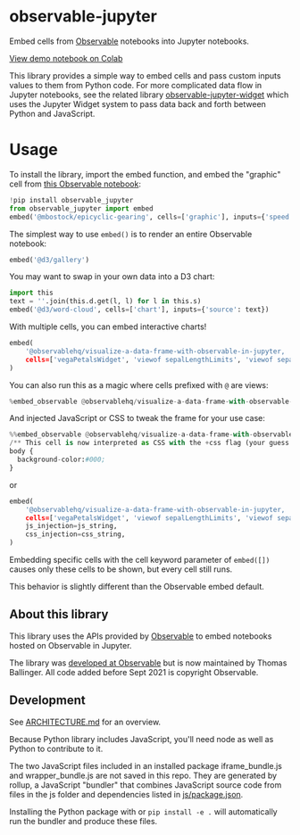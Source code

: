 # observable-jupyter

Embed cells from [Observable](https://observablehq.com/) notebooks into Jupyter notebooks.

[View demo notebook on Colab](https://colab.research.google.com/drive/1t_wcE-NqoPO-dpnrB9VMQ0KUxR5e1rML?usp=sharing)

This library provides a simple way to embed cells and pass custom inputs values to them from Python code. For more complicated data flow in Jupyter notebooks, see the related library [observable-jupyter-widget](https://github.com/thomasballinger/observable-jupyter-widget) which uses the Jupyter Widget system to pass data back and forth between Python and JavaScript.

# Usage

To install the library, import the embed function, and embed the "graphic" cell from [this Observable notebook](https://observablehq.com/@mbostock/epicyclic-gearing):
~~~py
!pip install observable_jupyter
from observable_jupyter import embed
embed('@mbostock/epicyclic-gearing', cells=['graphic'], inputs={'speed': 0.2})
~~~

The simplest way to use `embed()` is to render an entire Observable notebook:
~~~py
embed('@d3/gallery')
~~~

You may want to swap in your own data into a D3 chart:
~~~py
import this
text = ''.join(this.d.get(l, l) for l in this.s)
embed('@d3/word-cloud', cells=['chart'], inputs={'source': text})
~~~

With multiple cells, you can embed interactive charts!
~~~py
embed(
    '@observablehq/visualize-a-data-frame-with-observable-in-jupyter,
    cells=['vegaPetalsWidget', 'viewof sepalLengthLimits', 'viewof sepalWidthLimits'],
)
~~~

You can also run this as a magic where cells prefixed with `@` are views:
~~~py
%embed_observable @observablehq/visualize-a-data-frame-with-observable-in-jupyter -- vegaPetalsWidget @sepalLengthLimits @sepalWidthLimits
~~~

And injected JavaScript or CSS to tweak the frame for your use case:

~~~py
%%embed_observable @observablehq/visualize-a-data-frame-with-observable-in-jupyter +css -- vegaPetalsWidget @sepalLengthLimits @sepalWidthLimits
/** This cell is now interpreted as CSS with the +css flag (your guess for +js). */
body {
  background-color:#000;
}
~~~

or

~~~py
embed(
    '@observablehq/visualize-a-data-frame-with-observable-in-jupyter,
    cells=['vegaPetalsWidget', 'viewof sepalLengthLimits', 'viewof sepalWidthLimits'],
    js_injection=js_string,
    css_injection=css_string,
)
~~~

Embedding specific cells with the cell keyword parameter of `embed([])` causes only these cells to be shown, but every cell still runs.

This behavior is slightly different than the Observable embed default.

## About this library

This library uses the APIs provided by [Observable](https://observablehq.com) to embed notebooks hosted on Observable in Jupyter.

The library was [developed at Observable](https://github.com/observablehq/observable-jupyter) but is now maintained by Thomas Ballinger.
All code added before Sept 2021 is copyright Observable.

## Development

See [ARCHITECTURE.md](./ARCHITECTURE.md) for an overview.

Because Python library includes JavaScript, you'll need node as well as Python to contribute to it.

The two JavaScript files included in an installed package iframe_bundle.js and wrapper_bundle.js are not saved in this repo.
They are generated by rollup, a JavaScript "bundler" that combines JavaScript source code
from files in the js folder and dependencies listed in [js/package.json](./js/package.json).

Installing the Python package with or `pip install -e .` will automatically run the bundler and produce these files.

